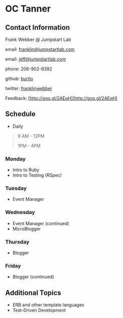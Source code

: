 # OC Tanner


## Contact Information

Frank Webber @ Jumpstart Lab

email: franklin@jumpstartlab.com

email: jeff@jumpstartlab.com

phone: 206-902-6392

github: [burtlo](https://github.com/burtlo)

twitter: [franklinwebber](http://twitter.com/franklinwebber)

Feedback: [http://goo.gl/2AEqH](http://goo.gl/2AEqH)

## Schedule

* Daily

> 9 AM - 12PM
>
> 1PM - 4PM


### Monday

* Intro to Ruby
* Intro to Testing (RSpec)

### Tuesday

* Event Manager

### Wednesday 

* Event Manager (continued)
* MicroBlogger

### Thursday

* Blogger


### Friday

* Blogger (continued)


## Additional Topics

* ERB and other template languages
* Test-Driven Development